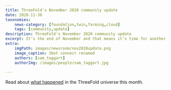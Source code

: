 ```yaml
---
title: ThreeFold's November 2020 community update
date: 2020-11-30
taxonomies:
    news-category: [foundation,twin,farming,cloud]
    tags: [community,update]
description: ThreeFold's November 2020 community update
excerpt: It’s the end of November and that means it’s time for another recap!
extra:
    imgPath: images/newsroom/nov2020update.png
    image_caption: 3bot connect renamed
    authors: [sam_taggart]
    authorImg: /images/people/sam_taggart.jpg
    
---
```


Read about [what happened](https://bit.ly/tfnov2020update) in the ThreeFold universe this month.